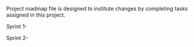 
Project roadmap file is designed to institute changes by completing tasks assigned in this project. 

Sprint 1- 


Sprint 2- 
